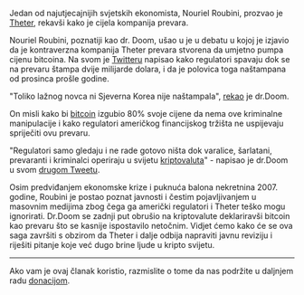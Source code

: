 Jedan od najutjecajnijih svjetskih ekonomista, Nouriel Roubini, prozvao je [Theter][usdt], rekavši kako je cijela kompanija prevara.

Nouriel Roubini, poznatiji kao dr. Doom, ušao u je u debatu u kojoj je izjavio da je kontraverzna kompanija Theter prevara stvorena da umjetno pumpa cijenu bitcoina. Na svom je [Twitteru][tweet] napisao kako regulatori spavaju dok se na prevaru štampa dvije milijarde dolara, i da je polovica toga naštampana od prosinca prošle godine. 

"Toliko lažnog novca ni Sjeverna Korea nije naštampala", [rekao][tweet3] je dr.Doom. 

On misli kako bi [bitcoin][btc] izgubio 80% svoje cijene da nema ove kriminalne manipulacije i kako regulatori američkog financijskog tržišta ne uspijevaju spriječiti ovu prevaru. 

"Regulatori samo gledaju i ne rade gotovo ništa dok varalice, šarlatani, prevaranti i kriminalci operiraju u svijetu [kriptovaluta][cc]" - napisao je dr.Doom u svom [drugom Tweetu][tweet2].

Osim predviđanjem ekonomske krize i puknuća balona nekretnina 2007. godine, Roubini je postao poznat javnosti i čestim pojavljivanjem u masovnim medijima zbog čega ga američki regulatori i Theter teško mogu ignorirati. Dr.Doom se zadnji put obrušio na kriptovalute deklariravši bitcoin kao prevaru što se kasnije ispostavilo netočnim. Vidjet ćemo kako će se ova saga završiti s obzirom da Theter i dalje odbija napraviti javnu reviziju i riješiti pitanje koje već dugo brine ljude u kripto svijetu.

---

Ako vam je ovaj članak koristio, razmislite o tome da nas podržite u daljnjem radu [donacijom][donate].

[donate]: https://bitfalls.com/hr/donate
[cc]: https://bitfalls.com/hr/2017/08/20/cryptocurrency/
[usdt]: https://bitfalls.com/hr/2017/10/21/the-curious-tale-of-tethers/
[btc]: https://bitfalls.com/hr/2017/09/01/send-receive-bitcoin/
[tweet]: https://twitter.com/Nouriel/status/956477828974784512?ref_src=twsrc%5Etfw&ref_url=https%3A%2F%2Fnews.bitcoin.com%2Fdr-doom-professor-nouriel-roubini-calls-stablecoin-tether-a-scam%2F
[tweet2]: https://twitter.com/Nouriel/status/956427257131814912
[tweet3]: https://twitter.com/Nouriel/status/956482056254455809
